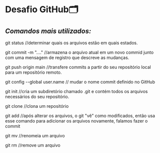 # Desafio GitHub:card_index_dividers:



## *Comandos mais utilizados:*



git status  //determinar quais os arquivos estão em quais estados.



git commit -m "...."  //armazena o arquivo atual em um novo commid junto com uma mensagem de registro que descreve as mudanças.



git push origin main  //transfere commits a partir do seu repositório local para um repositório remoto.



git config --global user.name    // mudar o nome commit definido no GitHub 



git init  //cria um subdiretório chamado .git e contém todos os arquivos necessários do seu repositório.

git clone  //clona um repositório



git add  //após alterar os arquivos, o git "vê" como modificados, então usa esse comando para adicionar os arquivos novamente, falamos fazer o commit



git mv  //renomeia um arquivo



git rm  //remove um arquivo